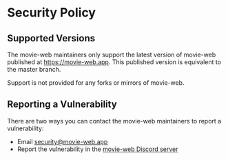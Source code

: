 # Security Policy

## Supported Versions

The movie-web maintainers only support the latest version of movie-web published at https://movie-web.app.
This published version is equivalent to the master branch.

Support is not provided for any forks or mirrors of movie-web.

## Reporting a Vulnerability

There are two ways you can contact the movie-web maintainers to report a vulnerability:
 - Email [security@movie-web.app](mailto:security@movie-web.app)
 - Report the vulnerability in the [movie-web Discord server](https://discord.gg/gQYB6fGArX)
